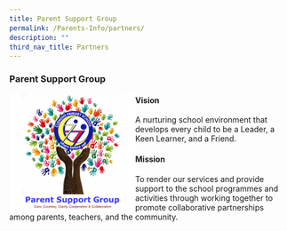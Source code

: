 ```yaml
---
title: Parent Support Group
permalink: /Parents-Info/partners/
description: ""
third_nav_title: Partners
---
```

### Parent Support Group

<img src="/images/PSGLogo2.png" 
     style="width:45%" align=left>

#### Vision
A nurturing school environment that develops every child to be a Leader, a Keen Learner, and a Friend.

#### Mission
To render our services and provide support to the school programmes and activities through working together to promote collaborative partnerships among parents, teachers, and the community.